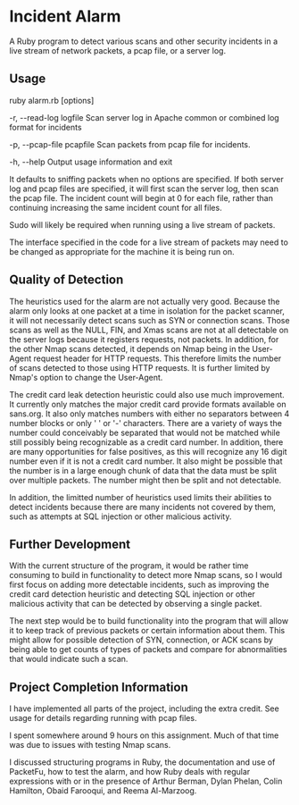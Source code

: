 # Incident Alarm

A Ruby program to detect various scans and other security incidents in a live stream of network packets, a pcap file, or a server log.

## Usage

ruby alarm.rb [options]

-r, --read-log logfile		Scan server log in Apache common or combined log format for incidents

-p, --pcap-file pcapfile	Scan packets from pcap file for incidents.

-h, --help			Output usage information and exit

It defaults to sniffing packets when no options are specified. If both server log and pcap files are specified, it will first scan the server log, then scan the pcap file. The incident count will begin at 0 for each file, rather than continuing increasing the same incident count for all files.

Sudo will likely be required when running using a live stream of packets.

The interface specified in the code for a live stream of packets may need to be changed as appropriate for the machine it is being run on.


## Quality of Detection

The heuristics used for the alarm are not actually very good. Because the alarm only looks at one packet at a time in isolation for the packet scanner, it will not necessarily detect scans such as SYN or connection scans. Those scans as well as the NULL, FIN, and Xmas scans are not at all detectable on the server logs because it registers requests, not packets. In addition, for the other Nmap scans detected, it depends on Nmap being in the User-Agent request header for HTTP requests. This therefore limits the number of scans detected to those using HTTP requests. It is further limited by Nmap's option to change the User-Agent.

The credit card leak detection heuristic could also use much improvement. It currently only matches the major credit card provide formats available on sans.org. It also only matches numbers with either no separators between 4 number blocks or only ' ' or '-' characters. There are a variety of ways the number could conceivably be separated that would not be matched while still possibly being recognizable as a credit card number. In addition, there are many opportunities for false positives, as this will recognize any 16 digit number even if it is not a credit card number. It also might be possible that the number is in a large enough chunk of data that the data must be split over multiple packets. The number might then be split and not detectable.

In addition, the limitted number of heuristics used limits their abilities to detect incidents because there are many incidents not covered by them, such as attempts at SQL injection or other malicious activity.

## Further Development
With the current structure of the program, it would be rather time consuming to build in functionality to detect more Nmap scans, so I would first focus on adding more detectable incidents, such as improving the credit card detection heuristic and detecting SQL injection or other malicious activity that can be detected by observing a single packet.

The next step would be to build functionality into the program that will allow it to keep track of previous packets or certain information about them. This might allow for possible detection of SYN, connection, or ACK scans by being able to get counts of types of packets and compare for abnormalities that would indicate such a scan.

## Project Completion Information
I have implemented all parts of the project, including the extra credit. See usage for details regarding running with pcap files.

I spent somewhere around 9 hours on this assignment. Much of that time was due to issues with testing Nmap scans.

I discussed structuring programs in Ruby, the documentation and use of PacketFu, how to test the alarm, and how Ruby deals with regular expressions with or in the presence of Arthur Berman, Dylan Phelan, Colin Hamilton, Obaid Farooqui, and Reema Al-Marzoog.
